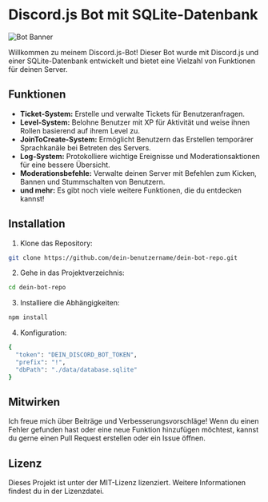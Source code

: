 # Discord.js Bot mit SQLite-Datenbank

![Bot Banner]([https://example.com/bot_banner.png](https://media.discordapp.net/attachments/558723762191859712/1134796345820057680/Mitoru-Portfolio.png?width=705&height=352))

Willkommen zu meinem Discord.js-Bot! Dieser Bot wurde mit Discord.js und einer SQLite-Datenbank entwickelt und bietet eine Vielzahl von Funktionen für deinen Server.

## Funktionen

- **Ticket-System:** Erstelle und verwalte Tickets für Benutzeranfragen.
- **Level-System:** Belohne Benutzer mit XP für Aktivität und weise ihnen Rollen basierend auf ihrem Level zu.
- **JoinToCreate-System:** Ermöglicht Benutzern das Erstellen temporärer Sprachkanäle bei Betreten des Servers.
- **Log-System:** Protokolliere wichtige Ereignisse und Moderationsaktionen für eine bessere Übersicht.
- **Moderationsbefehle:** Verwalte deinen Server mit Befehlen zum Kicken, Bannen und Stummschalten von Benutzern.
- **und mehr:** Es gibt noch viele weitere Funktionen, die du entdecken kannst!

## Installation

1. Klone das Repository:

```bash
git clone https://github.com/dein-benutzername/dein-bot-repo.git
```

2. Gehe in das Projektverzeichnis:
```bash   
cd dein-bot-repo
```

3. Installiere die Abhängigkeiten:
```bash
npm install
```

4. Konfiguration:
```bash
{
  "token": "DEIN_DISCORD_BOT_TOKEN",
  "prefix": "!",
  "dbPath": "./data/database.sqlite"
}
```

## Mitwirken
Ich freue mich über Beiträge und Verbesserungsvorschläge! Wenn du einen Fehler gefunden hast oder eine neue Funktion hinzufügen möchtest, kannst du gerne einen Pull Request erstellen oder ein Issue öffnen.

## Lizenz
Dieses Projekt ist unter der MIT-Lizenz lizenziert. Weitere Informationen findest du in der Lizenzdatei.








